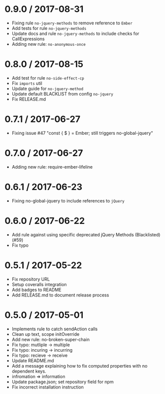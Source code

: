
0.9.0 / 2017-08-31
==================

  * Fixing rule `no-jquery-methods` to remove reference to `Ember`
  * Add tests for rule `no-jquery-methods`
  * Update docs and rule `no-jquery-methods` to include checks for CallExpressions
  * Adding new rule: `no-anonymous-once`

0.8.0 / 2017-08-15
==================

  * Add test for rule `no-side-effect-cp`
  * Fix `imports` util
  * Update guide for `no-jquery-method`
  * Update default BLACKLIST from config `no-jquery`
  * Fix RELEASE.md

0.7.1 / 2017-06-27
==================

  * Fixing issue #47 "const { $ } = Ember; still triggers no-global-jquery" 

0.7.0 / 2017-06-27
==================

  * Adding new rule: require-ember-lifeline

0.6.1 / 2017-06-23
==================

  * Fixing no-global-jquery to include references to `jQuery`

0.6.0 / 2017-06-22
==================

  * Add rule against using specific deprecated jQuery Methods (Blacklisted) (#59)
  * Fix typo


0.5.1 / 2017-05-22
==================

  * Fix repository URL
  * Setup coveralls integration
  * Add badges to README
  * Add RELEASE.md to document release process

0.5.0 / 2017-05-01
==================

  * Implements rule to catch sendAction calls
  * Clean up text, scope initOverride
  * Add new rule: no-broken-super-chain
  * Fix typo: mutliple -> multiple
  * Fix typo: incuring -> incurring
  * Fix typo: recieve -> receive
  * Update README.md
  * Add a message explaining how to fix computed properties with no dependent keys.
  * infromation => information
  * Update package.json; set repository field for npm
  * Fix incorrect installation instruction
	
